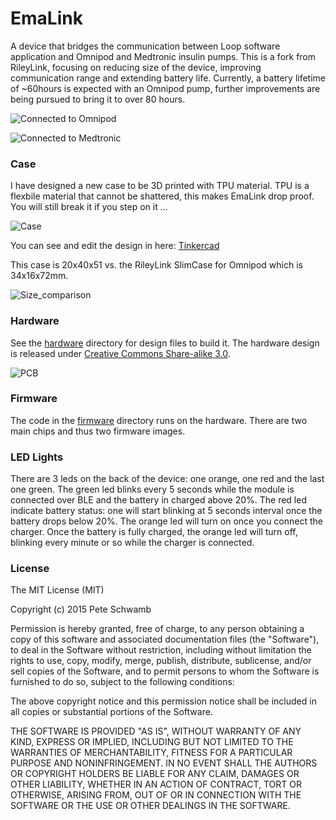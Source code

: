 # EmaLink

A device that bridges the communication between Loop software application and Omnipod and Medtronic insulin pumps. This is a fork from RileyLink, focusing on reducing size of the device, improving communication range and extending battery life.
Currently, a battery lifetime of ~60hours is expected with an Omnipod pump, further improvements are being pursued to bring it to over 80 hours.

![Connected to Omnipod](https://github.com/sks01/EmaLink/blob/master/pictures/Omnipod_conn.jpeg)

![Connected to Medtronic](https://github.com/sks01/EmaLink/blob/master/pictures/Medtronic_conn.jpeg)

### Case

I have designed a new case to be 3D printed with TPU material. TPU is a flexbile material that cannot be shattered, this makes EmaLink
drop proof. You will still break it if you step on it ...

![Case](https://github.com/sks01/EmaLink/blob/master/pictures/Case_front.png)

You can see and edit the design in here: [Tinkercad](https://www.tinkercad.com/things/6nLdgedEDKC-emalinkcasetpu)

This case is 20x40x51 vs. the RileyLink SlimCase for Omnipod which is 34x16x72mm.

![Size_comparison](https://github.com/sks01/EmaLink/blob/master/pictures/EmaLink_vs_SlimCase.PNG)

### Hardware

See the [hardware](https://github.com/sks01/emalink/tree/master/hardware) directory for design files to build it. The hardware design is released under [Creative Commons Share-alike 3.0](http://creativecommons.org/licenses/by-sa/3.0/).  

![PCB](https://github.com/sks01/EmaLink/blob/master/pictures/PCB_top.png)

### Firmware

The code in the [firmware](https://github.com/sks01/emalink/tree/master/firmware) directory runs on the hardware.  There are two main chips and thus two firmware images.

### LED Lights

There are 3 leds on the back of the device: one orange, one red and the last one green. The green led blinks every 5 seconds while the module is connected over BLE and the battery in charged above 20%. The red led indicate battery status: one will start blinking at 5 seconds interval once the battery drops below 20%. The orange led will turn on once you connect the charger. Once the battery is fully charged, the orange led will turn off, blinking every minute or so while the charger is connected. 

### License

The MIT License (MIT)

Copyright (c) 2015 Pete Schwamb

Permission is hereby granted, free of charge, to any person obtaining a copy
of this software and associated documentation files (the "Software"), to deal
in the Software without restriction, including without limitation the rights
to use, copy, modify, merge, publish, distribute, sublicense, and/or sell
copies of the Software, and to permit persons to whom the Software is
furnished to do so, subject to the following conditions:

The above copyright notice and this permission notice shall be included in all
copies or substantial portions of the Software.

THE SOFTWARE IS PROVIDED "AS IS", WITHOUT WARRANTY OF ANY KIND, EXPRESS OR
IMPLIED, INCLUDING BUT NOT LIMITED TO THE WARRANTIES OF MERCHANTABILITY,
FITNESS FOR A PARTICULAR PURPOSE AND NONINFRINGEMENT. IN NO EVENT SHALL THE
AUTHORS OR COPYRIGHT HOLDERS BE LIABLE FOR ANY CLAIM, DAMAGES OR OTHER
LIABILITY, WHETHER IN AN ACTION OF CONTRACT, TORT OR OTHERWISE, ARISING FROM,
OUT OF OR IN CONNECTION WITH THE SOFTWARE OR THE USE OR OTHER DEALINGS IN THE
SOFTWARE.
